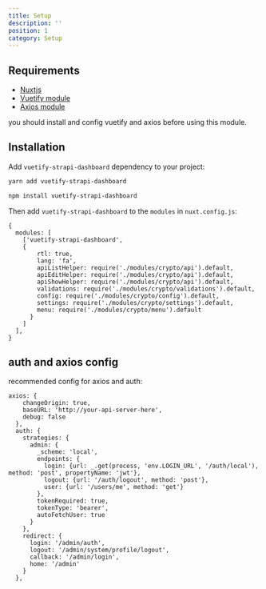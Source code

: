 ```yaml
---
title: Setup
description: ''
position: 1
category: Setup
---
```


## Requirements

- [Nuxtjs](https://vnuxtjs.org)
- [Vuetify module](https://vuetify.nuxtjs.org) 
- [Axios module](https://axios.nuxtjs.org)

<alert>
you should install and config vuetify and axios before using this module.
</alert>

##  Installation

Add `vuetify-strapi-dashboard` dependency to your project:

<code-group>
  <code-block label="Yarn" active>

  ```bash
  yarn add vuetify-strapi-dashboard
  ```

  </code-block>
  <code-block label="NPM">

  ```bash
  npm install vuetify-strapi-dashboard
  ```

  </code-block>
</code-group>

Then add `vuetify-strapi-dashboard` to the `modules` in `nuxt.config.js`:

```js[nuxt.config.js]
{
  modules: [
    ['vuetify-strapi-dashboard',
	{
        rtl: true,
        lang: 'fa',
        apiListHelper: require('./modules/crypto/api').default,
        apiEditHelper: require('./modules/crypto/api').default,
        apiShowHelper: require('./modules/crypto/api').default,
        validations: require('./modules/crypto/validations').default,
        config: require('./modules/crypto/config').default,
        settings: require('./modules/crypto/settings').default,
        menu: require('./modules/crypto/menu').default
      }
    ]
  ],
}
```

## auth and axios config
recommended config for axios and auth:
```js[nuxt.config.js]
axios: {
    changeOrigin: true,
    baseURL: 'http://your-api-server-here',
    debug: false
  },
  auth: {
    strategies: {
      admin: {
        _scheme: 'local',
        endpoints: {
          login: {url: _.get(process, 'env.LOGIN_URL', '/auth/local'), method: 'post', propertyName: 'jwt'},
          logout: {url: '/auth/logout', method: 'post'},
          user: {url: '/users/me', method: 'get'}
        },
        tokenRequired: true,
        tokenType: 'bearer',
        autoFetchUser: true
      }
    },
    redirect: {
      login: '/admin/auth',
      logout: '/admin/system/profile/logout',
      callback: '/admin/login',
      home: '/admin'
    }
  },
```